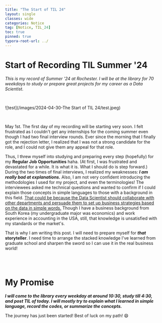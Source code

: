 ```yaml
---
title: "The Start of TIL 24"
layout: single
classes: wide
categories: Notice
tag: [Notice, TIL_24]
toc: true
pinned: true
typora-root-url: ../
---
```


# Start of Recording TIL Summer '24

*This is my record of Summer '24 at Rochester. I will be at the library for 70 weekdays to study or prepare great projects for my career as a Data Scientist.*

<br>

![test](/images/2024-04-30-The Start of TIL 24/test.jpeg)

<br>

May 1st. The first day of my recording will be starting very soon. I felt frustrated as I couldn't get any internships for the coming summer even though I had two final interview rounds. Ever since the morning that I finally got the rejection letter, I realized that I was not a strong candidate for the role, and I could not give them any appeal for that role.



Thus, I threw myself into studying and preparing every step (hopefully) for my **Regular Job Opportunities** haha. (At first, I was frustrated and devastated for a while. It is what it is. What I should do is step forward.) During the two times of final interviews, I realized my weaknesses: ***I am really bad at explanations.*** Also, I am not very confident introducing the methodologies I used for my project, and even the terminologies! The interviewees asked me technical questions and wanted to confirm if I could explain those concepts in simple languages to those with a background in this field. <u>That could be because the Data Scientist should collaborate with other departments and persuade them to set up business strategies based on the data in simple words.</u> Though I have a business background from South Korea (my undergraduate major was economics) and work experience in accounting in the USA, still, that knowledge is unsatisfied with my standards or the market's. 



That is why I am writing this post. I will need to prepare myself for ***that*** **storyteller**. I need time to arrange the stacked knowledge I've learned from graduate school and sharpen the sword so I can use it in the real business world! 



<br><br>

# My Promise #

***I will come to the library every weekday at around 10:30, study till 4:30, and post TIL of today. I will mostly try to explain what I learned in simple language, record the codes, or summarize the concepts.***

The journey has just been started! Best of luck on my path! :smile:











  